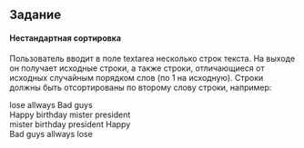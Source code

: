 ## Задание
#### Нестандартная сортировка
Пользователь вводит в поле textarea несколько строк текста. На выходе он
получает исходные строки, а также строки, отличающиеся от исходных
случайным порядком слов (по 1 на исходную). Строки должны быть
отсортированы по второму слову строки, например:  

lose allways Bad guys  
Happy birthday mister president  
mister birthday president Happy  
Bad guys allways lose  
